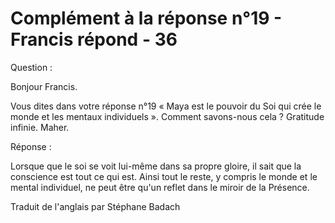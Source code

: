 #  Complément à la réponse n°19 - Francis répond - 36



Question :






  








Bonjour Francis.






  








Vous dites dans votre r&eacute;ponse n&deg;19 &laquo; Maya est le pouvoir du Soi qui cr&eacute;e le monde et les mentaux individuels &raquo;. Comment savons-nous cela ? Gratitude infinie. Maher.






  








R&eacute;ponse :






  








Lorsque que le soi se voit lui-m&ecirc;me dans sa propre gloire, il sait que la conscience est tout ce qui est. Ainsi tout le reste, y compris le monde et le mental individuel, ne peut &ecirc;tre qu'un reflet dans le miroir de la Pr&eacute;sence.









  








  








Traduit de l'anglais par St&eacute;phane Badach&nbsp;






